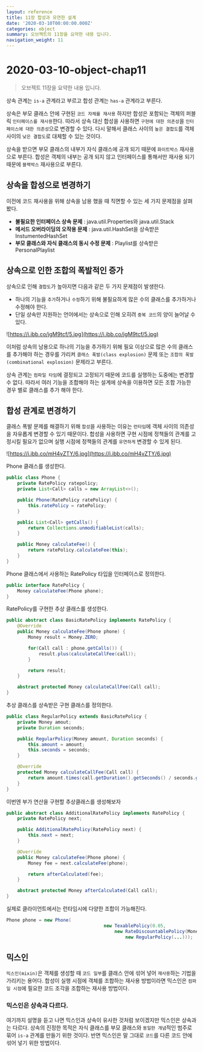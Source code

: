 ```yaml
---
layout: reference
title: 11장 합성과 유연한 설계
date: '2020-03-10T00:00:00.000Z'
categories: object
summary: 오브젝트의 11장을 요약한 내용 입니다.
navigation_weight: 11
---
```


# 2020-03-10-object-chap11

> 오브젝트 11장을 요약한 내용 입니다.

상속 관계는 `is-a` 관계라고 부르고 합성 관계는 `has-a` 관계라고 부른다.

상속은 부모 클래스 안에 구현된 `코드 자체를 재사용` 하지만 합성은 포함되는 객체의 퍼블릭 `인터페이스를 재사용`한다. 따라서 상속 대신 합성을 사용하면 `구현에 대한 의존성`을 `인터페이스에 대한 의존성`으로 변경할 수 있다. 다시 말해서 클래스 사이의 `높은 결합도`를 객체 사이의 `낮은 결합도`로 대체할 수 있는 것이다.

상속을 받으면 부모 클래스의 내부가 자식 클래스에 공개 되기 때문에 `화이트박스` 재사용으로 부른다. 합성은 객체의 내부는 공개 되지 않고 인터페이스를 통해서만 재사용 되기 때문에 `블랙박스` 재사용으로 부른다.

## 상속을 합성으로 변경하기

이전에 코드 재사용을 위해 상속을 남용 했을 때 직면할 수 있는 세 가지 문제점을 살펴봤다.

* **불필요한 인터페이스 상속 문제** : java.util.Properties와 java.util.Stack
* **메서드 오버라이딩의 오작용 문제** : java.util.HashSet을 상속받은 InstumentedHashSet
* **부모 클래스와 자식 클래스의 동시 수정 문제** : Playlist를 상속받은 PersonalPlaylist

## 상속으로 인한 조합의 폭발적인 증가

상속으로 인해 `결합도`가 높아지면 다음과 같은 두 가지 문제점이 발생한다.

* 하나의 기능을 `추가`하거나 `수정`하기 위해 불필요하게 많은 수의 클래스를 추가하거나 수정해야 한다.
* 단일 상속만 지원하는 언어에서는 상속으로 인해 오히려 `중복 코드`의 양이 늘어날 수 있다.

![https://i.ibb.co/jgM9tcf/5.jpg](https://i.ibb.co/jgM9tcf/5.jpg)

이처럼 상속의 남용으로 하나의 기능을 추가하기 위해 필요 이상으로 많은 수의 클래스를 추가해야 하는 경우를 가리켜 `클래스 폭발(class explosion)` 문제 또는 `조합의 폭발(combinational explosion)` 문제라고 부른다.

상속 관계는 `컴파일 타임`에 결정되고 고정되기 때문에 코드를 실행하는 도중에는 변경할 수 없다. 따라서 여러 기능을 조합해야 하는 설계에 상속을 이용하면 모든 조합 가능한 경우 별로 클래스를 추가 해야 한다.

## 합성 관계로 변경하기

클래스 폭발 문제를 해결하기 위해 `합성`을 사용하는 이유는 `런타임`에 객체 사이의 의존성을 자유롭게 변경할 수 있기 때문이다. 합성을 사용하면 구현 시점에 정책들의 관계를 고정시킬 필요가 없으며 실행 시점에 정책들의 관계를 `유연하게` 변경할 수 있게 된다.

![https://i.ibb.co/mH4vZTY/6.jpg](https://i.ibb.co/mH4vZTY/6.jpg)

Phone 클래스를 생성한다.

```java
public class Phone {
    private RatePolicy ratepolicy;
    private List<Call> calls = new ArrayList<>();

    public Phone(RatePolicy ratePolicy) {
        this.ratePolicy = ratePolicy;
    }

    public List<Call> getCalls() {
        return Collections.unmodifiableList(calls);
    }

    public Money calculateFee() {
        return ratePolicy.calculateFee(this);
    }
}
```

Phone 클래스에서 사용하는 RatePolicy 타입을 인터페이스로 정의한다.

```java
public interface RatePolicy {
    Money calculateFee(Phone phone);
}
```

RatePolicy를 구현한 추상 클래스를 생성한다.

```java
public abstract class BasicRatePolicy implements RatePolicy {
    @Override
    public Money calculateFee(Phone phone) {
        Money result = Money.ZERO;

        for(Call call : phone.getCalls()) {
            result.plus(calculateCallFee(call));
        }

        return result;
    }

    abstract protected Money calculateCallFee(Call call);
}
```

추상 클래스를 상속받은 구현 클래스를 정의한다.

```java
public class RegularPolicy extends BasicRatePolicy {
    private Money amout;
    private Duration seconds;

    public RegularPolicy(Money amount, Duration seconds) {
        this.amount = amount;
        this.seconds = seconds;
    }

    @Override
    protected Money calculateCallFee(Call call) {
        return amount.times(call.getDuration().getSeconds() / seconds.getSeconds());
    }
}
```

이번엔 부가 연산을 구현할 추상클래스를 생성해보자

```java
public abstract class AdditionalRatePolicy implements RatePolicy {
    private RatePolicy next;

    public AdditionalRatePolicy(RatePolicy next) {
        this.next = next;
    }

    @Override
    public Money calculateFee(Phone phone) {
        Money fee = next.calculateFee(phone);

        return afterCalculated(fee);
    }

    abstract protected Money afterCalculated(Call call);
}
```

실제로 클라이언트에서는 런타임시에 다양한 조합이 가능해진다.

```java
Phone phone = new Phone(
                                    new TexablePolicy(0.05,
                                        new RateDiscountablePolicy(Money.wons(1000),
                                            new RegularPolicy(...)));
```

## 믹스인

`믹스인(mixin)`은 객체를 생성할 때 `코드 일부`를 클래스 안에 섞어 넣어 `재사용`하는 기법을 가리키는 용어다. 합성이 실행 시점에 객체를 조합하는 재사용 방법이라면 믹스인은 `컴파일 시점`에 필요한 코드 조각을 조합하는 재사용 방법이다.

### 믹스인은 상속과 다르다.

여기까지 설명을 듣고 나면 믹스인과 상속이 유사한 것처럼 보이겠지만 믹스인은 상속과는 다르다. 상속의 진정한 목적은 자식 클래스를 부모 클래스와 `동일한 개념`적인 범주로 묶어 `is-a` 관계를 만들기 위한 것이다. 반면 믹스인은 말 그대로 `코드`를 다른 코드 안에 섞어 넣기 위한 방법이다.

